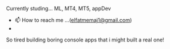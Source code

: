 Currently studing... ML, MT4, MT5, appDev

- 📫 How to reach me ...(elfatmemaj1@gmail.com)
- 
So tired building boring console apps that i might built a real one!

<!---
elfat-py/elfat-py is a ✨ special ✨ repository because its `README.md` (this file) appears on your GitHub profile.
You can click the Preview link to take a look at your changes.
--->
